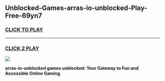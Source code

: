 
## Unblocked-Games-arras-io-unblocked-Play-Free-69yn7
<h3>
<a href="https://premium76.site?title=arras-io-unblocked&ref=18A1">CLICK TO PLAY</a></h3>
<hr>

<h3>
<a href="https://premium76.site?title=arras-io-unblocked&ref=18A1">CLICK 2 PLAY</a>
  
</h3>

<a href="https://premium76.site?title=arras-io-unblocked&ref=18A1"><img src="https://clearcache.store/games.png"></a>


**arras-io-unblocked games unblocked: Your Gateway to Fun and Accessible Online Gaming**
